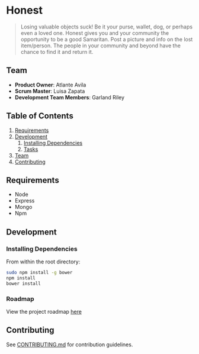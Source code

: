 # Honest

> Losing valuable objects suck! Be it your purse, wallet, dog, or perhaps even a loved one. Honest gives you and your community the opportunity to be a good Samaritan. Post a picture and info on the lost item/person. The people in your community and beyond have the chance to find it and return it.

## Team

  - __Product Owner__: Atlante Avila  
  - __Scrum Master__: Luisa Zapata
  - __Development Team Members__: Garland Riley 

## Table of Contents

1. [Requirements](#requirements)
1. [Development](#development)
    1. [Installing Dependencies](#installing-dependencies)
    1. [Tasks](#tasks)
1. [Team](#team)
1. [Contributing](#contributing)


## Requirements

- Node 
- Express 
- Mongo
- Npm 

## Development

### Installing Dependencies

From within the root directory:

```sh
sudo npm install -g bower
npm install
bower install
```

### Roadmap

View the project roadmap [here](https://github.com/blastTheUnicorn/honest/issues)


## Contributing

See [CONTRIBUTING.md](CONTRIBUTING.md) for contribution guidelines.
